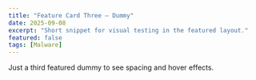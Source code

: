 ```yaml
---
title: "Feature Card Three — Dummy"
date: 2025-09-08
excerpt: "Short snippet for visual testing in the featured layout."
featured: false
tags: [Malware]
---
```


Just a third featured dummy to see spacing and hover effects.
